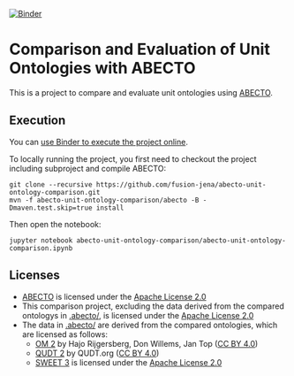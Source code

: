 [![Binder](https://mybinder.org/badge_logo.svg)](https://mybinder.org/v2/gh/fusion-jena/abecto-unit-ontology-comparison.git/master?filepath=abecto-unit-ontology-comparison.ipynb)

# Comparison and Evaluation of Unit Ontologies with ABECTO

This is a project to compare and evaluate unit ontologies using  [ABECTO](https://github.com/fusion-jena/abecto).

## Execution
You can [use Binder to execute the project online](https://mybinder.org/v2/gh/fusion-jena/abecto-unit-ontology-comparison.git/master?filepath=abecto-unit-ontology-comparison.ipynb).

To locally running the project, you first need to checkout the project including subproject and compile ABECTO:
```
git clone --recursive https://github.com/fusion-jena/abecto-unit-ontology-comparison.git
mvn -f abecto-unit-ontology-comparison/abecto -B -Dmaven.test.skip=true install
```
Then open the notebook:
```
jupyter notebook abecto-unit-ontology-comparison/abecto-unit-ontology-comparison.ipynb
```

## Licenses

* [ABECTO](https://github.com/fusion-jena/abecto) is licensed under the [Apache License 2.0](https://www.apache.org/licenses/LICENSE-2.0)
* This comparison project, excluding the data derived from the compared ontologys in [.abecto/](abecto/), is licensed under the [Apache License 2.0](https://www.apache.org/licenses/LICENSE-2.0)
* The data in [.abecto/](abecto/) are derived from the compared ontologies, which are licensed as follows:
	* [OM 2](https://github.com/HajoRijgersberg/OM) by Hajo Rijgersberg, Don Willems, Jan Top ([CC BY 4.0](https://creativecommons.org/licenses/by/4.0/))
	* [QUDT 2](http://qudt.org/) by QUDT.org ([CC BY 4.0](https://creativecommons.org/licenses/by/4.0/))
	* [SWEET 3](https://github.com/ESIPFed/sweet) is licensed under the [Apache License 2.0](https://www.apache.org/licenses/LICENSE-2.0)
